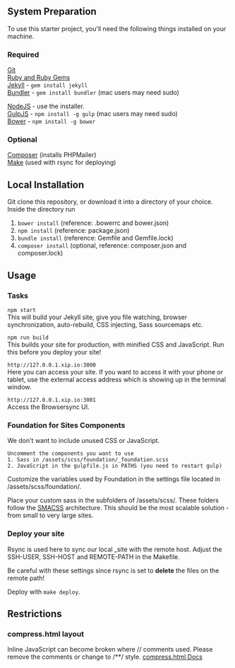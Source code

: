 ## System Preparation

To use this starter project, you'll need the following things installed on your machine.

### Required
[Git](https://git-scm.com)  
[Ruby and Ruby Gems](https://rvm.io/rvm/install)  
[Jekyll](http://jekyllrb.com/) - `gem install jekyll`  
[Bundler](http://bundler.io/) - `gem install bundler` (mac users may need sudo)  

[NodeJS](http://nodejs.org) - use the installer.  
[GulpJS](https://github.com/gulpjs/gulp) - `npm install -g gulp` (mac users may need sudo)  
[Bower](http://bower.io/) - `npm install -g bower`

### Optional
[Composer](https://getcomposer.org) (installs PHPMailer)  
[Make](https://www.gnu.org/software/make) (used with rsync for deploying)  


## Local Installation

Git clone this repository, or download it into a directory of your choice. Inside the directory run   
1. `bower install` (reference: .bowerrc and bower.json)  
2. `npm install` (reference: package.json)  
3. `bundle install` (reference: Gemfile and Gemfile.lock)  
4. `composer install` (optional, reference: composer.json and composer.lock)  

## Usage

### Tasks
`npm start`  
This will build your Jekyll site, give you file watching, browser synchronization, auto-rebuild, CSS injecting, Sass sourcemaps etc.

`npm run build`  
This builds your site for production, with minified CSS and JavaScript. Run this before you deploy your site!

`http://127.0.0.1.xip.io:3000`  
Here you can access your site. If you want to access it with your phone or tablet, use the external access address which is showing up in the terminal window.

`http://127.0.0.1.xip.io:3001`  
Access the Browsersync UI.

### Foundation for Sites Components

We don't want to include unused CSS or JavaScript.

	Uncomment the components you want to use
	1. Sass in /assets/scss/foundation/_foundation.scss  
	2. JavaScript in the gulpfile.js in PATHS (you need to restart gulp)  

Customize the variables used by Foundation in the settings file located in /assets/scss/foundation/.  

Place your custom sass in the subfolders of /assets/scss/. These folders follow the [SMACSS](https://smacss.com/) architecture. This should be the most scalable solution - from small to very large sites.  

### Deploy your site
Rsync is used here to sync our local _site with the remote host. Adjust the SSH-USER, SSH-HOST and REMOTE-PATH in the Makefile.

Be careful with these settings since rsync is set to **delete** the files on the remote path!

Deploy with `make deploy`.

## Restrictions

### compress.html layout

Inline JavaScript can become broken where // comments used. Please remove the comments or change to /**/ style.
[compress.html Docs](http://jch.penibelst.de/)
